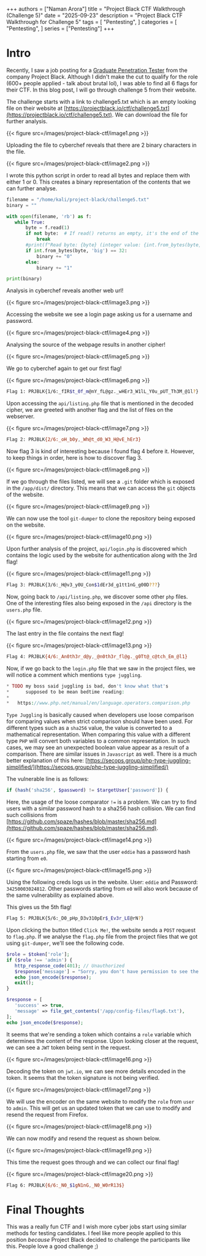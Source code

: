 +++
authors = ["Naman Arora"]
title = "Project Black CTF Walkthrough (Challenge 5)"
date = "2025-09-23"
description = "Project Black CTF Walkthrough for Challenge 5"
tags = [
 "Pentesting",
]
categories = [
 "Pentesting",
]
series = ["Pentesting"]
+++


# Intro


Recently, I saw a job posting for a [Graduate Penetration Tester](https://www.linkedin.com/posts/eddiez-me_graduate-penetration-tester-job-in-melbourne-activity-7371319398260916225-JREE) from the company Project Black. Although I didn't make the cut to qualify for the role (600+ people applied - talk about brutal lol), I was able to find all 6 flags for their CTF. In this blog post, I will go through challenge 5 from their website.

The challenge starts with a link to challenge5.txt which is an empty looking file on their website at [https://projectblack.io/ctf/challenge5.txt](https://projectblack.io/ctf/challenge5.txt). We can download the file for further analysis.

{{< figure src=/images/project-black-ctf/image1.png >}}

Uploading the file to cyberchef reveals that there are 2 binary characters in the file.

{{< figure src=/images/project-black-ctf/image2.png >}}

I wrote this python script in order to read all bytes and replace them with either 1 or 0. This creates a binary representation of the contents that we can further analyse.

```python
filename = "/home/kali/project-black/challenge5.txt"
binary = ""

with open(filename, 'rb') as f:
   while True:
       byte = f.read(1)
       if not byte:  # If read() returns an empty, it's the end of the file
           break
       #print(f"Read byte: {byte} (integer value: {int.from_bytes(byte, 'big')})")
       if int.from_bytes(byte, 'big') == 32:
           binary += "0"
       else:
           binary += "1"

print(binary)
```

Analysis in cyberchef reveals another web url!

{{< figure src=/images/project-black-ctf/image3.png >}}

Accessing the website we see a login page asking us for a username and password.

{{< figure src=/images/project-black-ctf/image4.png >}}

Analysing the source of the webpage results in another cipher!

{{< figure src=/images/project-black-ctf/image5.png >}}

We go to cyberchef again to get our first flag!

{{< figure src=/images/project-black-ctf/image6.png >}}

```bash
Flag 1: PRJBLK{1/6:_fIR$t_0f_m@nY_fL@gz._wHEr3_W1lL_Y0u_pUT_Th3M_@1l?}
```

Upon accessing the `api/listing.php` file that is mentioned in the decoded cipher, we are greeted with another flag and the list of files on the webserver.

{{< figure src=/images/project-black-ctf/image7.png >}}

```bash
Flag 2: PRJBLK{2/6:_oH_b0y,_Wh@t_d0_W3_H@vE_hEr3}
```

Now flag 3 is kind of interesting because I found flag 4 before it. However, to keep things in order, here is how to discover flag 3.

{{< figure src=/images/project-black-ctf/image8.png >}}

If we go through the files listed, we will see a `.git` folder which is exposed in the `/app/dist/` directory. This means that we can access the `git` objects of the website.

{{< figure src=/images/project-black-ctf/image9.png >}}

We can now use the tool `git-dumper` to clone the repository being exposed on the website.

{{< figure src=/images/project-black-ctf/image10.png >}}

Upon further analysis of the project, `api/login.php` is discovered which contains the logic used by the website for authentication along with the 3rd flag!

{{< figure src=/images/project-black-ctf/image11.png >}}

```bash
Flag 3: PRJBLK{3/6:_H@v3_y0U_Con$1dEr3d_g1tt1nG_g00D???}
```

Now, going back to `/api/listing.php`, we discover some other `php` files. One of the interesting files also being exposed in the `/api` directory is the `users.php` file.

{{< figure src=/images/project-black-ctf/image12.png >}}

The last entry in the file contains the next flag!

{{< figure src=/images/project-black-ctf/image13.png >}}

```bash
Flag 4: PRJBLK{4/6:_An0th3r_d@y,_@n0th3r_fl@g._g0Tt@_c@tch_Em_@l1}
```

Now, if we go back to the `login.php` file that we saw in the project files, we will notice a comment which mentions `type juggling`.

```php
* TODO my boss said juggling is bad, don't know what that's
*      supposed to be mean bedtime reading:
*
*   https://www.php.net/manual/en/language.operators.comparison.php
```

`Type Juggling` is basically caused when developers use loose comparison for comparing values when strict comparison should have been used. For different types such as a `sha256` value, the value is converted to a mathematical representation. When comparing this value with a different type `PHP` will convert both variables to a common representation. In such cases, we may see an unexpected boolean value appear as a result of a comparison. There are similar issues in `Javascript` as well. There is a much better explanation of this here: [https://secops.group/php-type-juggling-simplified/](https://secops.group/php-type-juggling-simplified/)

The vulnerable line is as follows:

```php
if (hash('sha256', $password) != $targetUser['password']) {
```

Here, the usage of the loose comparator `!=` is a problem. We can try to find users with a similar password hash to a sha256 hash collision. We can find such collisions from [https://github.com/spaze/hashes/blob/master/sha256.md](https://github.com/spaze/hashes/blob/master/sha256.md).

{{< figure src=/images/project-black-ctf/image14.png >}}

From the `users.php` file, we saw that the user `eddie` has a password hash starting from `e0`.

{{< figure src=/images/project-black-ctf/image15.png >}}

Using the following creds logs us in the website. User: `eddie` and Password: `34250003024812`. Other passwords starting from `e0` will also work because of the same vulnerability as explained above.

This gives us the 5th flag!

```bash
Flag 5: PRJBLK{5/6:_D0_pHp_D3v310pEr$_Ev3r_LE@rN?}
```

Upon clicking the button titled `Click Me!`, the website sends a `POST` request to `flag.php`. If we analyse the `flag.php` file from the project files that we got using `git-dumper`, we'll see the following code.

```php
$role = $token['role'];
if ($role !== 'admin') {
   http_response_code(401); // Unauthorized
   $response['message'] = "Sorry, you don't have permission to see the flag :(";
   echo json_encode($response);
   exit();
}

$response = [
   'success' => true,
   'message' => file_get_contents('/app/config-files/flag6.txt'),
];
echo json_encode($response);
```

It seems that we're sending a token which contains a `role` variable which determines the content of the response. Upon looking closer at the request, we can see a `JWT` token being sent in the request.

{{< figure src=/images/project-black-ctf/image16.png >}}

Decoding the token on `jwt.io`, we can see more details encoded in the token. It seems that the token signature is not being verified.

{{< figure src=/images/project-black-ctf/image17.png >}}

We will use the encoder on the same website to modify the `role` from `user` to `admin`. This will get us an updated token that we can use to modify and resend the request from Firefox.

{{< figure src=/images/project-black-ctf/image18.png >}}

We can now modify and resend the request as shown below.

{{< figure src=/images/project-black-ctf/image19.png >}}

This time the request goes through and we can collect our final flag!

{{< figure src=/images/project-black-ctf/image20.png >}}

```bash
Flag 6: PRJBLK{6/6:_N0_$1gN1nG,_N0_W0rR13$}
```

# Final Thoughts


This was a really fun CTF and I wish more cyber jobs start using similar methods for testing candidates. I feel like more people applied to this position _because_ Project Black decided to challenge the participants like this. People love a good challenge ;)